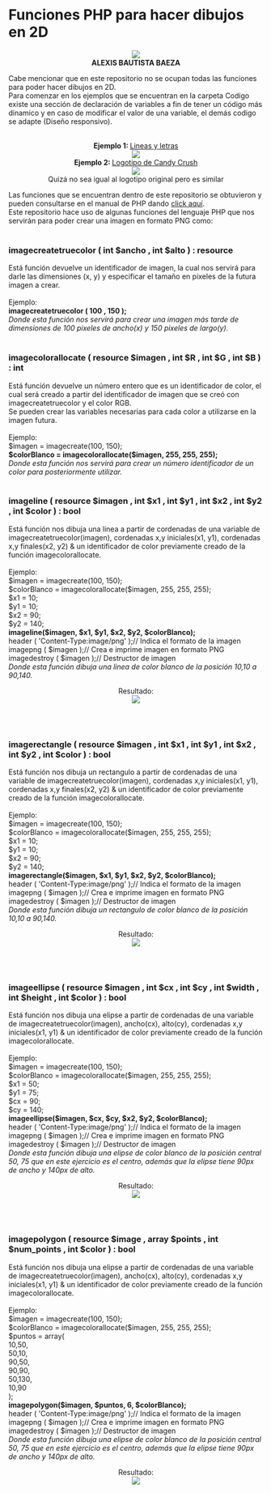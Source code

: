 # Funciones PHP para hacer dibujos en 2D

<p align="center">
<img src="https://github.com/AlexisBautistaB/Dibujos-PHP/blob/main/imagenes/Mi%20icono.png">
  <br><b>ALEXIS BAUTISTA BAEZA</b></p>
Cabe mencionar que en este repositorio no se ocupan todas las funciones para poder hacer dibujos en 2D.<br>
Para comenzar en los ejemplos que se encuentran en la carpeta Codigo existe una sección de declaración de variables a fin de tener un código más dinamico y en caso de modificar el valor de una variable, el demás codigo se adapte (Diseño responsivo).
<p align="center"><br>
<b>Ejemplo 1: </b><a href="https://github.com/AlexisBautistaB/Dibujos-PHP/blob/main/Codigo/Ejemplo%201.php"> Lineas y letras</a>
<br><img src="https://github.com/AlexisBautistaB/Dibujos-PHP/blob/main/imagenes/Lineas%20y%20letras.png"><br>
  <b>Ejemplo 2: </b><a href="https://github.com/AlexisBautistaB/Dibujos-PHP/blob/main/Codigo/CandyCrush.php"> Logotipo de Candy Crush</a>
<br><img src="https://github.com/AlexisBautistaB/Dibujos-PHP/blob/main/imagenes/ic_CandyCrush.png"><br>
Quizá no sea igual al logotipo original pero es similar</p>

Las funciones que se encuentran dentro de este repositorio se obtuvieron y pueden consultarse en el manual de PHP dando <a href="https://www.php.net/manual/es/">click aquí</a>.<br>
Este repositorio hace uso de algunas funciones del lenguaje PHP que nos servirán para poder crear una imagen en formato PNG como:<br><br>


<h3>imagecreatetruecolor ( int $ancho , int $alto ) : resource</h3>
Está función devuelve un identificador de imagen, la cual nos servirá para darle las dimensiones (x, y) y especificar el tamaño en pixeles de la futura imagen a crear.<br><br>
Ejemplo:<br>
<b> imagecreatetruecolor ( 100 , 150 );</b><br>
<i>Donde esta función nos servirá para crear una imagen más tarde de dimensiones de 100 pixeles de ancho(x) y 150 pixeles de largo(y).</i><br><br>


<h3>imagecolorallocate ( resource $imagen , int $R , int $G , int $B ) : int</h3>
Está función devuelve un número entero que es un identificador de color, el cual será creado a partir del identificador de imagen que se creó con imagecreatetruecolor y el color RGB.<br>
Se pueden crear las variables necesarias para cada color a utilizarse en la imagen futura.<br><br>
Ejemplo:<br>
$imagen = imagecreate(100, 150);<br>
<b> $colorBlanco = imagecolorallocate($imagen, 255, 255, 255);</b><br>
<i>Donde esta función nos servirá para crear un número identificador de un color para posteriormente utilizar.</i><br><br>


<h3>imageline ( resource $imagen , int $x1 , int $y1 , int $x2 , int $y2 , int $color ) : bool</h3>
Está función nos dibuja una linea a partir de cordenadas de una variable de imagecreatetruecolor(imagen), cordenadas x,y iniciales(x1, y1), cordenadas x,y finales(x2, y2) & un identificador de color previamente creado de la función imagecolorallocate.<br><br>
Ejemplo:<br>
$imagen = imagecreate(100, 150);<br>
$colorBlanco = imagecolorallocate($imagen, 255, 255, 255);<br>
$x1 = 10;<br>
$y1 = 10;<br>
$x2 = 90;<br>
$y2 = 140;<br>
<b> imageline($imagen, $x1, $y1, $x2, $y2, $colorBlanco);</b><br>
header ( 'Content-Type:image/png' );// Indica el formato de la imagen <br>
imagepng ( $imagen );// Crea e imprime imagen en formato PNG <br>
imagedestroy ( $imagen );// Destructor de imagen <br>
<i>Donde esta función dibuja una linea de color blanco de la posición 10,10 a 90,140.</i><br>
<p align="center">Resultado:<br>
<img src="https://github.com/AlexisBautistaB/Dibujos-PHP/blob/main/imagenes/linea.png">
</p><br><br>


<h3>imagerectangle ( resource $imagen , int $x1 , int $y1 , int $x2 , int $y2 , int $color ) : bool</h3>
Está función nos dibuja un rectangulo a partir de cordenadas de una variable de imagecreatetruecolor(imagen), cordenadas x,y iniciales(x1, y1), cordenadas x,y finales(x2, y2) & un identificador de color previamente creado de la función imagecolorallocate.<br><br>
Ejemplo:<br>
$imagen = imagecreate(100, 150);<br>
$colorBlanco = imagecolorallocate($imagen, 255, 255, 255);<br>
$x1 = 10;<br>
$y1 = 10;<br>
$x2 = 90;<br>
$y2 = 140;<br>
<b> imagerectangle($imagen, $x1, $y1, $x2, $y2, $colorBlanco);</b><br>
header ( 'Content-Type:image/png' );// Indica el formato de la imagen <br>
imagepng ( $imagen );// Crea e imprime imagen en formato PNG <br>
imagedestroy ( $imagen );// Destructor de imagen <br>
<i>Donde esta función dibuja un rectangulo de color blanco de la posición 10,10 a 90,140.</i><br>
<p align="center">Resultado:<br>
<img src="https://github.com/AlexisBautistaB/Dibujos-PHP/blob/main/imagenes/Rectangulo.png">
</p><br><br>

<h3>imageellipse ( resource $imagen , int $cx , int $cy , int $width , int $height , int $color ) : bool</h3>
Está función nos dibuja una elipse a partir de cordenadas de una variable de imagecreatetruecolor(imagen), ancho(cx), alto(cy), cordenadas x,y iniciales(x1, y1) & un identificador de color previamente creado de la función imagecolorallocate.<br><br>
Ejemplo:<br>
$imagen = imagecreate(100, 150);<br>
$colorBlanco = imagecolorallocate($imagen, 255, 255, 255);<br>
$x1 = 50;<br>
$y1 = 75;<br>
$cx = 90;<br>
$cy = 140;<br>
<b> imageellipse($imagen, $cx, $cy, $x2, $y2, $colorBlanco);</b><br>
header ( 'Content-Type:image/png' );// Indica el formato de la imagen <br>
imagepng ( $imagen );// Crea e imprime imagen en formato PNG <br>
imagedestroy ( $imagen );// Destructor de imagen <br>
<i>Donde esta función dibuja una elipse de color blanco de la posición central 50, 75 que en este ejercicio es el centro, además que la elipse tiene 90px de ancho y 140px de alto.</i><br>
<p align="center">Resultado:<br>
<img src="https://github.com/AlexisBautistaB/Dibujos-PHP/blob/main/imagenes/elipse.png">
</p><br><br>

<h3>imagepolygon ( resource $image , array $points , int $num_points , int $color ) : bool
</h3>
Está función nos dibuja una elipse a partir de cordenadas de una variable de imagecreatetruecolor(imagen), ancho(cx), alto(cy), cordenadas x,y iniciales(x1, y1) & un identificador de color previamente creado de la función imagecolorallocate.<br><br>
Ejemplo:<br>
$imagen = imagecreate(100, 150);<br>
$colorBlanco = imagecolorallocate($imagen, 255, 255, 255);<br>
$puntos = array(<br>
    10,50,<br>
    50,10,<br>
    90,50,<br>
    90,90,<br>
    50,130,<br>
    10,90<br>
);<br>
<b> imagepolygon($imagen, $puntos, 6, $colorBlanco);</b><br>
header ( 'Content-Type:image/png' );// Indica el formato de la imagen <br>
imagepng ( $imagen );// Crea e imprime imagen en formato PNG <br>
imagedestroy ( $imagen );// Destructor de imagen <br>
<i>Donde esta función dibuja una elipse de color blanco de la posición central 50, 75 que en este ejercicio es el centro, además que la elipse tiene 90px de ancho y 140px de alto.</i><br>
<p align="center">Resultado:<br>
<img src="https://github.com/AlexisBautistaB/Dibujos-PHP/blob/main/imagenes/Hexagono.png">
</p><br><br>
